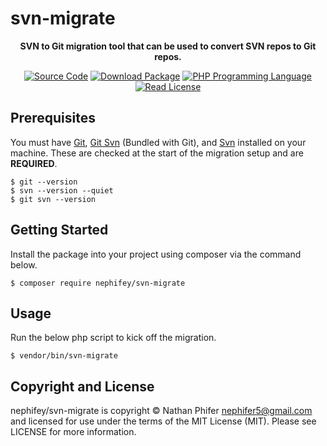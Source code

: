 # svn-migrate

<p align="center">
    <strong>SVN to Git migration tool that can be used to convert SVN repos to Git repos.</strong>
</p>

<p align="center">
    <a href="https://github.com/nephifey/svn-migrate"><img src="http://img.shields.io/badge/source-nephifey/svn--migrate-blue.svg?style=flat-square" alt="Source Code"></a>
    <a href="https://packagist.org/packages/nephifey/svn-migrate"><img src="https://img.shields.io/packagist/v/nephifey/svn-migrate.svg?style=flat-square&label=release" alt="Download Package"></a>
    <a href="https://php.net"><img src="https://img.shields.io/packagist/php-v/nephifey/svn-migrate.svg?style=flat-square&colorB=%238892BF" alt="PHP Programming Language"></a>
    <a href="https://github.com/nephifey/svn-migrate/blob/main/LICENSE"><img src="https://img.shields.io/packagist/l/nephifey/svn-migrate.svg?style=flat-square&colorB=darkcyan" alt="Read License"></a>
    <!-- <a href="https://github.com/nephifey/svn-migrate/actions/workflows/continuous-integration.yml"><img src="https://img.shields.io/github/actions/workflow/status/nephifey/svn-migrate/continuous-integration.yml?branch=main&style=flat-square&logo=github" alt="Build Status"></a> -->
    <!-- <a href="https://codecov.io/gh/nephifey/svn-migrate"><img src="https://img.shields.io/codecov/c/gh/nephifey/svn-migrate?label=codecov&logo=codecov&style=flat-square" alt="Codecov Code Coverage"></a> -->
    <!-- <a href="https://shepherd.dev/github/nephifey/svn-migrate"><img src="https://img.shields.io/endpoint?style=flat-square&url=https%3A%2F%2Fshepherd.dev%2Fgithub%2Fnephifey%2Fsvn-migrate%2Fcoverage" alt="Psalm Type Coverage"></a> -->
</p>

## Prerequisites

You must have [Git](https://git-scm.com/), [Git Svn](https://git-scm.com/) 
(Bundled with Git), and [Svn](https://subversion.apache.org/) installed on your machine. These are checked at the start of the migration setup and are **REQUIRED**.

```
$ git --version
$ svn --version --quiet
$ git svn --version
```

## Getting Started

Install the package into your project using composer via the command below.

```
$ composer require nephifey/svn-migrate
```

## Usage

Run the below php script to kick off the migration.

```
$ vendor/bin/svn-migrate
```

## Copyright and License

nephifey/svn-migrate is copyright © Nathan Phifer <nephifer5@gmail.com> and licensed for use under the terms of the MIT License (MIT). Please see LICENSE for more information.
